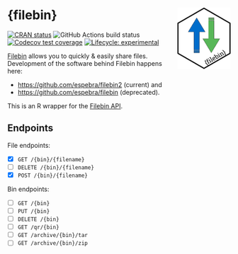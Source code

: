
# {filebin} <img src="man/figures/filebin-hex.png" align="right" alt="" width="120" />

<!-- badges: start -->

[![CRAN
status](https://www.r-pkg.org/badges/version/filebin)](https://cran.r-project.org/package=filebin)
![GitHub Actions build
status](https://github.com/datawookie/filebin/actions/workflows/build.yaml/badge.svg)
[![Codecov test
coverage](https://img.shields.io/codecov/c/github/datawookie/filebin.svg)](https://codecov.io/github/datawookie/filebin)
[![Lifecycle:
experimental](https://img.shields.io/badge/lifecycle-experimental-orange.svg)](https://lifecycle.r-lib.org/articles/stages.html)
<!-- badges: end -->

[Filebin](https://filebin.net/) allows you to quickly & easily share
files. Development of the software behind Filebin happens here:

-   <https://github.com/espebra/filebin2> (current) and
-   <https://github.com/espebra/filebin> (deprecated).

This is an R wrapper for the [Filebin API](https://filebin.net/api).

## Endpoints

File endpoints:

-   [x] `GET /{bin}/{filename}`
-   [ ] `DELETE /{bin}/{filename}`
-   [x] `POST /{bin}/{filename}`

Bin endpoints:

-   [ ] `GET /{bin}`
-   [ ] `PUT /{bin}`
-   [ ] `DELETE /{bin}`
-   [ ] `GET /qr/{bin}`
-   [ ] `GET /archive/{bin}/tar`
-   [ ] `GET /archive/{bin}/zip`
